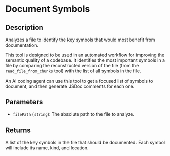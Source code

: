 # Document Symbols

## Description

Analyzes a file to identify the key symbols that would most benefit from documentation.

This tool is designed to be used in an automated workflow for improving the semantic quality of a codebase. It identifies the most important symbols in a file by comparing the reconstructed version of the file (from the `read_file_from_chunks` tool) with the list of all symbols in the file.

An AI coding agent can use this tool to get a focused list of symbols to document, and then generate JSDoc comments for each one.

## Parameters

- `filePath` (`string`): The absolute path to the file to analyze.

## Returns

A list of the key symbols in the file that should be documented. Each symbol will include its name, kind, and location.

